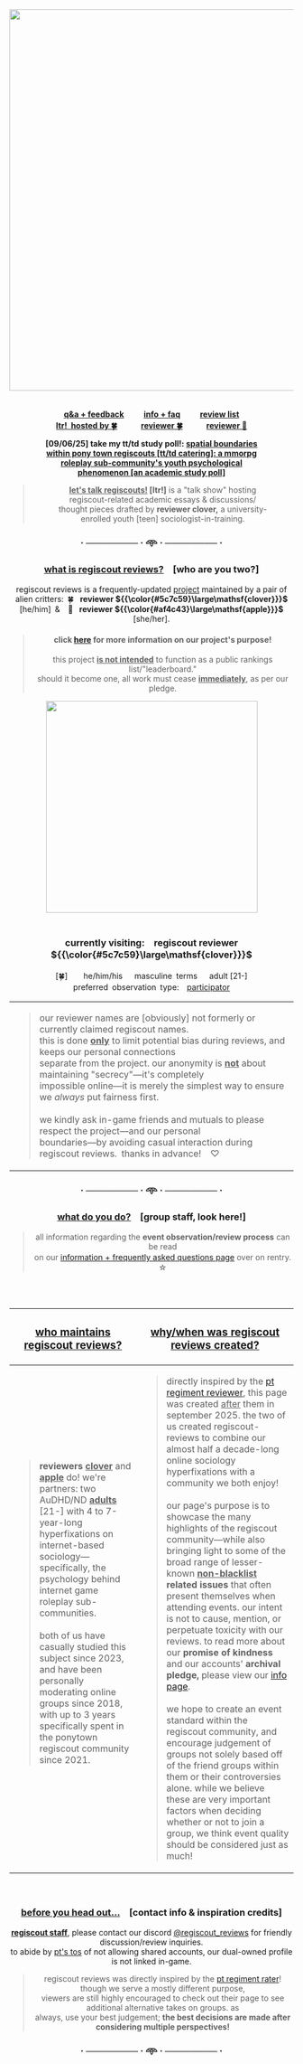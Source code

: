 <div align="center">
<img src="https://i.postimg.cc/4yQfTR3B/image.png" width="675">
<br/>
<br/>

<b> [q&a + feedback](https://regiscout-reviews.straw.page)　 　[info + faq](https://rentry.co/regiscout-reviews-info)　 　[review list](https://rentry.co/regiscout-reviews)\
[ltr! hosted by 🍀](https://rentry.co/lets-talk-regiscouts)　　　[reviewer 🍀](https://github.com/regiscout-reviews-clover)　　　[reviewer 🍎](https://github.com/regiscout-reviews-apple) 

[09/06/25] take my tt/td study poll!: [spatial boundaries\
within pony town regiscouts [tt/td catering]: a mmorpg\
roleplay sub-community's youth psychological\
phenomenon [an academic study poll]](https://forms.gle/HB9iJH3D1WUTcYoU9) </b>

> **<ins>let's talk regiscouts!</ins> [ltr!]** is a "talk show" hosting\
> regiscout-related academic essays & discussions/\
> thought pieces drafted by **reviewer clover,** a university-\
> enrolled youth [teen] sociologist-in-training.

### · ──────── · 𖥸 · ──────── ·


<h3>
<ins>what is regiscout reviews?</ins>　[who are you two?]
</h3>

regiscout reviews is a frequently-updated [project](https://rentry.co/regiscout-reviews) maintained by a pair of\
alien critters: 🍀  **reviewer ${{\color{#5c7c59}\large\mathsf{clover}}}$** [he/him] &  🍎  **reviewer ${{\color{#af4c43}\large\mathsf{apple}}}$** [she/her]. 
> #### click [here](https://rentry.co/regiscout-ratings-info) for more information on our project's purpose!
> this project <ins>**is not intended**</ins> to function as a public rankings list/"leaderboard."</br>
> should it become one, all work must cease <ins>**immediately**</ins>, as per our pledge.

<img src="https://i.postimg.cc/Sx9bQBf7/ponies.png" width="375">
<br/>
<br/>

### **currently visiting:　regiscout reviewer ${{\color{#5c7c59}\large\mathsf{clover}}}$**
[🍀]　  he/him/his　 masculine terms　 adult [21-]\
preferred observation type:　<ins>participator</ins>
<br/>

|  |
| ------------- | 
| <blockquote> our reviewer names are [obviously] not formerly or currently claimed regiscout names.<br/> this is done <ins>**only**</ins> to limit potential bias during reviews, and keeps our personal connections<br/> separate from the project. our anonymity is <ins>**not**</ins> about maintaining "secrecy"—it's completely<br/> impossible online—it is merely the simplest way to ensure we *always* put fairness first.<br/><br/> we kindly ask in-game friends and mutuals to please respect the project—and our personal<br/>boundaries—by avoiding casual interaction during regiscout reviews. thanks in advance!　♡ </blockquote> |
### · ──────── · 𖥸 · ──────── ·


<h3><ins>what do you do?</ins>　[group staff, look here!]</h3>

> all information regarding the **event observation/review process** can be read\
> on our [information + frequently asked questions page](https://rentry.co/regiscout-reviews-info) over on rentry.　☆

<br/>
<br/>

</div>

| <h3><ins>who maintains regiscout reviews?</ins></h3> | <h3><ins>why/when was regiscout reviews created?</ins></h3> |
| ------------- | ------------- |
| <blockquote>**reviewers <ins>clover</ins>** and **<ins>apple</ins>** do! we're partners: two AuDHD/ND <ins>**adults**</ins> [21-] with 4 to 7-year-long hyperfixations on internet-based sociology—specifically, the psychology behind internet game roleplay sub-communities.<br/><br/> both of us have casually studied this subject since 2023, and have been personally moderating online groups since 2018, with up to 3 years specifically spent in the ponytown regiscout community since 2021.</blockquote>  <br /> | <blockquote> directly inspired by the [pt regiment reviewer](rentry.co/ptregimentrater), this page was created <ins>after</ins> them in september 2025. the two of us created regiscout-reviews to combine our almost half a decade-long online sociology hyperfixations with a community we both enjoy!<br/><br/>  our page's purpose is to showcase the many highlights of the regiscout community—while also bringing light to some of the broad range of lesser-known <b><ins>non-blacklist</ins> related issues</b> that often present themselves when attending events. our intent is not to cause, mention, or perpetuate toxicity with our reviews. to read more about our **promise of kindness** and our accounts' **archival pledge,** please view our [info page](https://rentry.co/regiscout-reviews-info).<br/><br/>  we hope to create an event standard within the regiscout community, and encourage judgement of groups not solely based off of the friend groups within them or their controversies alone. while we believe these are very important factors when deciding whether or not to join a group, we think event quality should be considered just as much! </blockquote> |
<div align="center">
<br/>
<h3>
<ins>before you head out...</ins>　[contact info & inspiration credits]
</h3>

<ins>**regiscout staff**</ins>, please contact our discord [@regiscout_reviews](https://discord.com/users/1412353928355516516) for friendly discussion/review inquiries.\
to abide by [pt's tos](https://pony.town/termsofservice.html) of not allowing shared accounts, our dual-owned profile is not linked in-game.

> regiscout reviews was directly inspired by the [pt regiment rater](https://rentry.co/ptregimentrater)!  though we serve a mostly different purpose,\
> viewers are still highly encouraged to check out their page to see additional alternative takes on groups. as\
> always, use your best judgement; <b>the best decisions are made after considering multiple perspectives!</b>

### · ──────── · 𖥸 · ──────── ·

</div>



